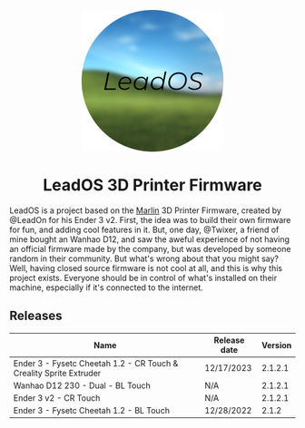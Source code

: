 <p align="center"><img src="./images/logo.png" height="250" alt="LeadOS's logo" /></p>

<h1 align="center">LeadOS 3D Printer Firmware</h1>

LeadOS is a project based on the [Marlin](https://github.com/MarlinFirmware/Marlin) 3D Printer Firmware, created by @LeadOn for his Ender 3 v2. First, the idea was to build their own firmware for fun, and adding cool features in it. But, one day, @Twixer, a friend of mine bought an Wanhao D12, and saw the aweful experience of not having an official firmware made by the company, but was developed by someone random in their community. But what's wrong about that you might say? Well, having closed source firmware is not cool at all, and this is why this project exists. Everyone should be in control of what's installed on their machine, especially if it's connected to the internet.

## Releases

| Name                                                               | Release date | Version |
| ------------------------------------------------------------------ | ------------ | ------- |
| Ender 3 - Fysetc Cheetah 1.2 - CR Touch & Creality Sprite Extruder | 12/17/2023   | 2.1.2.1 |
| Wanhao D12 230 - Dual - BL Touch                                   | N/A          | 2.1.2.1 |
| Ender 3 v2 - CR Touch                                              | N/A          | 2.1.2.1 |
| Ender 3 - Fysetc Cheetah 1.2 - BL Touch                            | 12/28/2022   | 2.1.2   |
